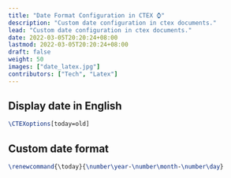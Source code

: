 ```yaml
---
title: "Date Format Configuration in CTEX ⌚"
description: "Custom date configuration in ctex documents."
lead: "Custom date configuration in ctex documents."
date: 2022-03-05T20:20:24+08:00
lastmod: 2022-03-05T20:20:24+08:00
draft: false
weight: 50
images: ["date_latex.jpg"]
contributors: ["Tech", "Latex"]
---
```


## Display date in English

```latex
\CTEXoptions[today=old]
```

## Custom date format

```latex
\renewcommand{\today}{\number\year-\number\month-\number\day}
```
